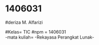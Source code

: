 # 1406031
#deriza M. Alfarizi  

#Kelas=
TIC 
#npm = 1406031  
-mata kuliah=
-Rekayasa Perangkat Lunak-




